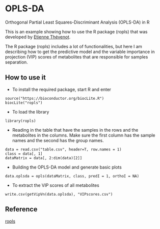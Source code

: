 # OPLS-DA
Orthogonal Partial Least Squares-Discriminant Analysis (OPLS-DA) in R

This is an example showing how to use the R package (ropls) that was developed by [Etienne Thévenot](http://sites.unica.it/metabolomicaclinica/events/scientific-school-2016/lecturers/thevenot-etienne/).

The R package (ropls) includes a lot of functionalities, but here I am describing how to get the predictive model and the variable  importance in  projection  (VIP) scores of metabolites that are responsible for samples separation.

## How to use it

* To install the required package, start R and enter
```
source("https://bioconductor.org/biocLite.R")
biocLite("ropls")
```
* To load the library
```
library(ropls)
```
* Reading in the table that have the samples in the rows and the metabolites in the columns. Make sure the first column has the sample names and the second has the group names.
```
data = read.csv("table.csv", header=T, row.names = 1)
class = data[, 1]
dataMatrix = data[, 2:dim(data)[2]]
```
* Building the OPLS-DA model and generate basic plots
```
data.oplsda = opls(dataMatrix, class, predI = 1, orthoI = NA)
```
* To extract the VIP scores of all metabolites
```
write.csv(getVipVn(data.oplsda), "VIPscores.csv")
```

## Reference
[ropls](https://bioconductor.org/packages/release/bioc/html/ropls.html)
